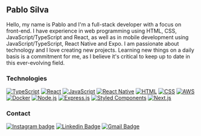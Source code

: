 ## Pablo Silva


Hello, my name is Pablo and I'm a full-stack developer with a focus on front-end. I have experience in web programming using HTML, CSS, JavaScript/TypeScript and React, as well as in mobile development using JavaScript/TypeScript, React Native and Expo. I am passionate about technology and I love creating new projects. Learning new things on a daily basis is a commitment for me, as I believe it's critical to keep up to date in this ever-evolving field.



### Technologies

[![TypeScript](https://img.shields.io/badge/-TypeScript-007ACC?style=flat-square&logo=typescript&logoColor=white)](https://www.typescriptlang.org/)
[![React](https://img.shields.io/badge/-React-61DAFB?style=flat-square&logo=react&logoColor=white)](https://reactjs.org/)
[![JavaScript](https://img.shields.io/badge/-JavaScript-F7DF1E?style=flat-square&logo=javascript&logoColor=white)](https://developer.mozilla.org/en-US/docs/Web/JavaScript)
[![React Native](https://img.shields.io/badge/-React_Native-61DAFB?style=flat-square&logo=react&logoColor=white)](https://reactnative.dev/)
[![HTML](https://img.shields.io/badge/-HTML5-E34F26?style=flat-square&logo=html5&logoColor=white)](https://developer.mozilla.org/en-US/docs/Web/HTML)
[![CSS](https://img.shields.io/badge/-CSS3-1572B6?style=flat-square&logo=css3&logoColor=white)](https://developer.mozilla.org/en-US/docs/Web/CSS)
[![AWS](https://img.shields.io/badge/-AWS-232F3E?style=flat-square&logo=amazon-aws&logoColor=white)](https://aws.amazon.com/)
[![Docker](https://img.shields.io/badge/-Docker-2496ED?style=flat-square&logo=docker&logoColor=white)](https://www.docker.com/)
[![Node.js](https://img.shields.io/badge/-Node.js-339933?style=flat-square&logo=node.js&logoColor=white)](https://nodejs.org/)
[![Express.js](https://img.shields.io/badge/-Express.js-000000?style=flat-square&logo=express&logoColor=white)](https://expressjs.com/)
[![Styled Components](https://img.shields.io/badge/-Styled_Components-DB7093?style=flat-square&logo=styled-components&logoColor=white)](https://styled-components.com/)
[![Next.js](https://img.shields.io/badge/-Next.js-000000?style=flat-square&logo=next.js&logoColor=white)](https://nextjs.org/)


### Contact

[![Instagram badge](https://img.shields.io/badge/-Instagram-dc5273?style=flat-square&logo=Instagram&logoColor=white&link=https://www.instagram.com/pablosilva.dev)](https://www.instagram.com/pablosilva.dev)
[![Linkedin Badge](https://img.shields.io/badge/-LinkedIn-blue?style=flat-square&logo=Linkedin&logoColor=white&link=https://www.linkedin.com/in/pablo-silva-76b521156)](https://www.linkedin.com/in/pablo-silva-76b521156/)
[![Gmail Badge](https://img.shields.io/badge/-Gmail-c14438?style=flat-square&logo=Gmail&logoColor=white&link=mailto:pablojmde@gmail.com)](mailto:pablojmde@gmail.com)

